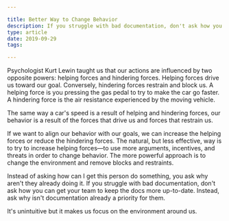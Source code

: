 ```yaml
---

title: Better Way to Change Behavior
description: If you struggle with bad documentation, don't ask how you can get your team to keep the docs more up-to-date. Instead, ask why isn't documentation already a priority for them.
type: article
date: 2019-09-29
tags:

---
```


Psychologist Kurt Lewin taught us that our actions are influenced by two opposite powers: helping forces and hindering forces. Helping forces drive us toward our goal. Conversely, hindering forces restrain and block us. A helping force is you pressing the gas pedal to try to make the car go faster. A hindering force is the air resistance experienced by the moving vehicle.

The same way a car's speed is a result of helping and hindering forces, our behavior is a result of the forces that drive us and forces that restrain us.

If we want to align our behavior with our goals, we can increase the helping forces or reduce the hindering forces. The natural, but less effective, way is to try to increase helping forces—to use more arguments, incentives, and threats in order to change behavior. The more powerful approach is to change the environment and remove blocks and restraints.

Instead of asking how can I get this person do something, you ask why aren't they already doing it. If you struggle with bad documentation, don't ask how you can get your team to keep the docs more up-to-date. Instead, ask why isn't documentation already a priority for them.

It's unintuitive but it makes us focus on the environment around us.
